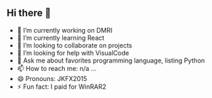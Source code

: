 ## Hi there 👋


- 🔭 I’m currently working on DMRI 
- 🌱 I’m currently learning React
- 👯 I’m looking to collaborate on projects
- 🤔 I’m looking for help with VisualCode
- 💬 Ask me about favorites programming language, listing Python
- 📫 How to reach me:  n/a ...
- 😄 Pronouns: JKFX2015
- ⚡ Fun fact: I paid for WinRAR2

